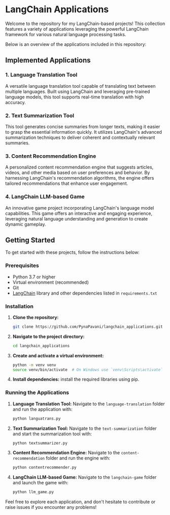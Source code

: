 # LangChain Applications

Welcome to the repository for my LangChain-based projects! This collection features a variety of applications leveraging the powerful LangChain framework for various natural language processing tasks. 

Below is an overview of the applications included in this repository:

## Implemented Applications

### 1. **Language Translation Tool**
   A versatile language translation tool capable of translating text between multiple languages. Built using LangChain and leveraging pre-trained language models, this tool supports real-time translation with high accuracy.

### 2. **Text Summarization Tool**
   This tool generates concise summaries from longer texts, making it easier to grasp the essential information quickly. It utilizes LangChain's advanced summarization techniques to deliver coherent and contextually relevant summaries.

### 3. **Content Recommendation Engine**
   A personalized content recommendation engine that suggests articles, videos, and other media based on user preferences and behavior. By harnessing LangChain's recommendation algorithms, the engine offers tailored recommendations that enhance user engagement.

### 4. **LangChain LLM-based Game**
   An innovative game project incorporating LangChain's language model capabilities. This game offers an interactive and engaging experience, leveraging natural language understanding and generation to create dynamic gameplay.

## Getting Started

To get started with these projects, follow the instructions below:

### Prerequisites
- Python 3.7 or higher
- Virtual environment (recommended)
- Git
- [LangChain](https://langchain.readthedocs.io/) library and other dependencies listed in `requirements.txt`

### Installation

1. **Clone the repository:**
   ```bash
   git clone https://github.com/PynaPavani/langchain_applications.git
   ```
2. **Navigate to the project directory:**
   ```bash
   cd langchain_applications
   ```
3. **Create and activate a virtual environment:**
   ```bash
   python -m venv venv
   source venv/bin/activate  # On Windows use `venv\Scripts\activate`
   ```
4. **Install dependencies:**
   install the required libraries using pip.

### Running the Applications

1. **Language Translation Tool:**
   Navigate to the `language-translation` folder and run the application with:
   ```bash
   python languatrans.py
   ```

2. **Text Summarization Tool:**
   Navigate to the `text-summarization` folder and start the summarization tool with:
   ```bash
   python textsummarizer.py
   ```

3. **Content Recommendation Engine:**
   Navigate to the `content-recommendation` folder and run the engine with:
   ```bash
   python contentrecommender.py
   ```

4. **LangChain LLM-based Game:**
   Navigate to the `langchain-game` folder and launch the game with:
   ```bash
   python llm_game.py
   ```

Feel free to explore each application, and don't hesitate to contribute or raise issues if you encounter any problems!
